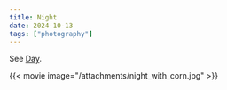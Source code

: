 ```yaml
---
title: Night
date: 2024-10-13
tags: ["photography"]
---
```


See [Day](/tangled_thoughts/day/).

{{< movie image="/attachments/night_with_corn.jpg" >}}
